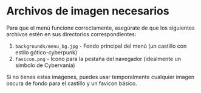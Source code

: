 # Archivos de imagen necesarios

Para que el menú funcione correctamente, asegúrate de que los siguientes archivos estén en sus directorios correspondientes:

1. `backgrounds/menu_bg.jpg` - Fondo principal del menú (un castillo con estilo gótico-cyberpunk)
2. `favicon.png` - Ícono para la pestaña del navegador (idealmente un símbolo de Cybervania)

Si no tienes estas imágenes, puedes usar temporalmente cualquier imagen oscura de fondo para el castillo y un favicon básico.
